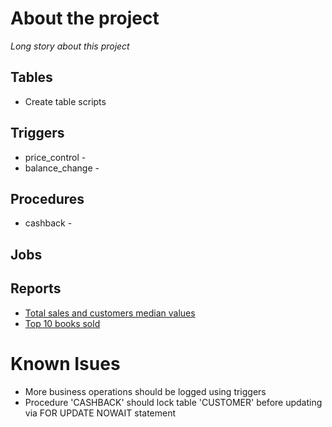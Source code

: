 # About the project
<i>Long story about this project</i>

## Tables
* Create table scripts

## Triggers
* price_control - 
* balance_change - 

## Procedures 
* cashback - 

## Jobs

## Reports
* [Total sales and customers median values](report_customer_median.sql)
* [Top 10 books sold](report_top_books_sold.sql)

# Known Isues
* More business operations should be logged using triggers
* Procedure 'CASHBACK' should lock table 'CUSTOMER' before updating via FOR UPDATE NOWAIT statement
